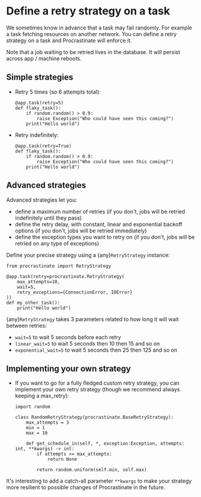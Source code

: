 # Define a retry strategy on a task

We sometimes know in advance that a task may fail randomly. For example a task
fetching resources on another network. You can define a retry strategy on a
task and Procrastinate will enforce it.

Note that a job waiting to be retried lives in the database. It will persist across
app / machine reboots.

## Simple strategies

- Retry 5 times (so 6 attempts total):

  ```
  @app.task(retry=5)
  def flaky_task():
      if random.random() > 0.9:
          raise Exception("Who could have seen this coming?")
      print("Hello world")
  ```

- Retry indefinitely:

  ```
  @app.task(retry=True)
  def flaky_task():
      if random.random() > 0.9:
          raise Exception("Who could have seen this coming?")
      print("Hello world")
  ```

## Advanced strategies

Advanced strategies let you:

- define a maximum number of retries (if you don't, jobs will be retried indefinitely
  until they pass)
- define the retry delay, with constant, linear and exponential backoff options (if
  you don't, jobs will be retried immediately)
- define the exception types you want to retry on (if you don't, jobs will be retried
  on any type of exceptions)

Define your precise strategy using a {any}`RetryStrategy` instance:

```
from procrastinate import RetryStrategy

@app.task(retry=procrastinate.RetryStrategy(
    max_attempts=10,
    wait=5,
    retry_exceptions={ConnectionError, IOError}
))
def my_other_task():
    print("Hello world")
```

{any}`RetryStrategy` takes 3 parameters related to how long it will wait
between retries:

- `wait=5` to wait 5 seconds before each retry
- `linear_wait=5` to wait 5 seconds then 10 then 15 and so on
- `exponential_wait=5` to wait 5 seconds then 25 then 125 and so on

## Implementing your own strategy

- If you want to go for a fully fledged custom retry strategy, you can implement your
  own retry strategy (though we recommend always keeping a max_retry):

  ```
  import random

  class RandomRetryStrategy(procrastinate.BaseRetryStrategy):
      max_attempts = 3
      min = 1
      max = 10

      def get_schedule_in(self, *, exception:Exception, attempts: int, **kwargs) -> int:
          if attempts >= max_attempts:
              return None

          return random.uniform(self.min, self.max)
  ```

It's interesting to add a catch-all parameter `**kwargs` to make your strategy more
resilient to possible changes of Procrastinate in the future.
